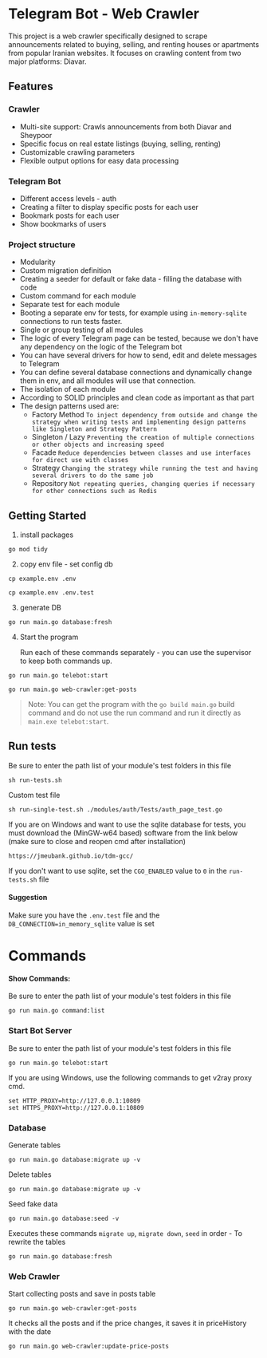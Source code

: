 # Telegram Bot - Web Crawler
This project is a web crawler specifically designed to scrape announcements related to buying, selling, and renting houses or apartments from popular Iranian websites. It focuses on crawling content from two major platforms: Diavar.

## Features
### Crawler
- Multi-site support: Crawls announcements from both Diavar and Sheypoor
- Specific focus on real estate listings (buying, selling, renting)
- Customizable crawling parameters
- Flexible output options for easy data processing

### Telegram Bot
- Different access levels - auth
- Creating a filter to display specific posts for each user
- Bookmark posts for each user
- Show bookmarks of users

### Project structure
- Modularity
- Custom migration definition
- Creating a seeder for default or fake data - filling the database with code
- Custom command for each module
- Separate test for each module
- Booting a separate env for tests, for example using `in-memory-sqlite` connections to run tests faster.
- Single or group testing of all modules
- The logic of every Telegram page can be tested, because we don't have any dependency on the logic of the Telegram bot
- You can have several drivers for how to send, edit and delete messages to Telegram
- You can define several database connections and dynamically change them in env, and all modules will use that connection.
- The isolation of each module
- According to SOLID principles and clean code as important as that part
- The design patterns used are:
  - Factory Method `To inject dependency from outside and change the strategy when writing tests and implementing design patterns like Singleton and Strategy Pattern`
  - Singleton / Lazy `Preventing the creation of multiple connections or other objects and increasing speed`
  -  Facade `Reduce dependencies between classes and use interfaces for direct use with classes`
  - Strategy `Changing the strategy while running the test and having several drivers to do the same job`
  - Repository `Not repeating queries, changing queries if necessary for other connections such as Redis`

## Getting Started
1) install packages
```
go mod tidy
```

2) copy env file - set config db
```
cp example.env .env
```
```
cp example.env .env.test
```

3) generate DB 
```
go run main.go database:fresh
```

4) Start the program

   Run each of these commands separately - you can use the supervisor to keep both commands up.
```
go run main.go telebot:start
```
```
go run main.go web-crawler:get-posts
```
> Note: You can get the program with the `go build main.go` build command and do not use the run command and run it directly as `main.exe telebot:start`.
## Run tests

Be sure to enter the path list of your module's test folders in this file
```
sh run-tests.sh
```
Custom test file
```
sh run-single-test.sh ./modules/auth/Tests/auth_page_test.go
```

If you are on Windows and want to use the sqlite database for tests, you must download the (MinGW-w64 based) software from the link below (make sure to close and reopen cmd after installation)
```
https://jmeubank.github.io/tdm-gcc/
```
If you don't want to use sqlite, set the `CGO_ENABLED` value to `0` in the `run-tests.sh` file
#### Suggestion
Make sure you have the `.env.test` file and the `DB_CONNECTION=in_memory_sqlite` value is set


# Commands
#### Show Commands:

Be sure to enter the path list of your module's test folders in this file
```
go run main.go command:list
```
### Start Bot Server

Be sure to enter the path list of your module's test folders in this file
```
go run main.go telebot:start
```
If you are using Windows, use the following commands to get v2ray proxy cmd.
```
set HTTP_PROXY=http://127.0.0.1:10809
set HTTPS_PROXY=http://127.0.0.1:10809
```
### Database
Generate tables
```
go run main.go database:migrate up -v
```

Delete tables
```
go run main.go database:migrate up -v
```

Seed fake data
```
go run main.go database:seed -v
```

Executes these commands `migrate up`, `migrate down`, `seed` in order - To rewrite the tables
```
go run main.go database:fresh
```

### Web Crawler
Start collecting posts and save in posts table
```
go run main.go web-crawler:get-posts
```
It checks all the posts and if the price changes, it saves it in priceHistory with the date
```
go run main.go web-crawler:update-price-posts
```